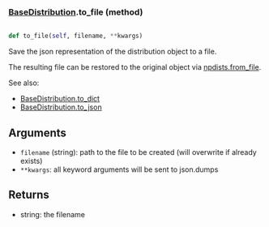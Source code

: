 ### [BaseDistribution](BaseDistribution.md).to_file (method)


```py

def to_file(self, filename, **kwargs)

```



Save the json representation of the distribution object to a file.

The resulting file can be restored to the original object
via [npdists.from_file](npdists.from_file.md).

See also:

* [BaseDistribution.to_dict](BaseDistribution.to_dict.md)
* [BaseDistribution.to_json](BaseDistribution.to_json.md)

Arguments
----------
* `filename` (string): path to the file to be created (will overwrite
    if already exists)
* `**kwargs`: all keyword arguments will be sent to json.dumps

Returns
--------
* string: the filename

